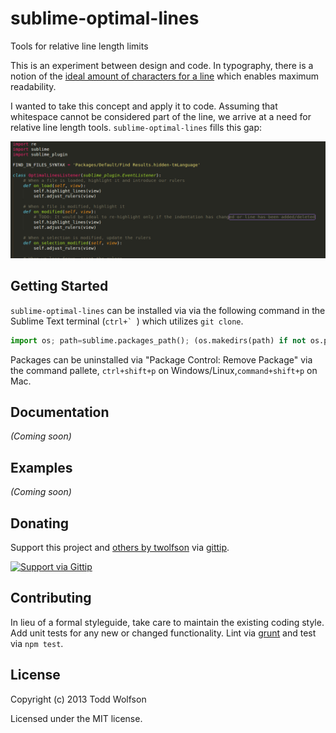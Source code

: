 # sublime-optimal-lines

Tools for relative line length limits

This is an experiment between design and code. In typography, there is
a notion of the [ideal amount of characters for a line][chars-per-line]
which enables maximum readability.

[chars-per-line]: http://www.pearsonified.com/2012/01/characters-per-line.php

I wanted to take this concept and apply it to code. Assuming that
whitespace cannot be considered part of the line, we arrive at a need
for relative line length tools. `sublime-optimal-lines` fills this gap:

![Outline screenshot](docs/outline.png)

## Getting Started
`sublime-optimal-lines` can be installed via via the following command
in the Sublime Text terminal (``ctrl+` ``) which utilizes `git clone`.

```python
import os; path=sublime.packages_path(); (os.makedirs(path) if not os.path.exists(path) else None); window.run_command('exec', {'cmd': ['git', 'clone', 'https://github.com/twolfson/sublime-hooks', 'hooks'], 'working_dir': path})
```

Packages can be uninstalled via "Package Control: Remove Package" via
the command pallete, `ctrl+shift+p` on Windows/Linux,`command+shift+p`
on Mac.

## Documentation
_(Coming soon)_

## Examples
_(Coming soon)_

## Donating
Support this project and [others by twolfson][gittip] via [gittip][].

[![Support via Gittip][gittip-badge]][gittip]

[gittip-badge]: https://rawgithub.com/twolfson/gittip-badge/master/dist/gittip.png
[gittip]: https://www.gittip.com/twolfson/

## Contributing
In lieu of a formal styleguide, take care to maintain the existing coding
style. Add unit tests for any new or changed functionality. Lint via
[grunt](https://github.com/gruntjs/grunt) and test via `npm test`.

## License
Copyright (c) 2013 Todd Wolfson

Licensed under the MIT license.
